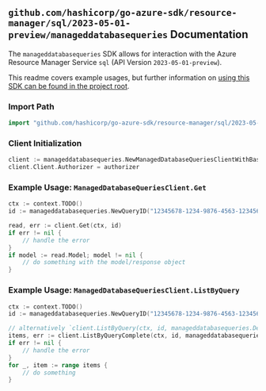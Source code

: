 
## `github.com/hashicorp/go-azure-sdk/resource-manager/sql/2023-05-01-preview/manageddatabasequeries` Documentation

The `manageddatabasequeries` SDK allows for interaction with the Azure Resource Manager Service `sql` (API Version `2023-05-01-preview`).

This readme covers example usages, but further information on [using this SDK can be found in the project root](https://github.com/hashicorp/go-azure-sdk/tree/main/docs).

### Import Path

```go
import "github.com/hashicorp/go-azure-sdk/resource-manager/sql/2023-05-01-preview/manageddatabasequeries"
```


### Client Initialization

```go
client := manageddatabasequeries.NewManagedDatabaseQueriesClientWithBaseURI("https://management.azure.com")
client.Client.Authorizer = authorizer
```


### Example Usage: `ManagedDatabaseQueriesClient.Get`

```go
ctx := context.TODO()
id := manageddatabasequeries.NewQueryID("12345678-1234-9876-4563-123456789012", "example-resource-group", "managedInstanceValue", "databaseValue", "queryIdValue")

read, err := client.Get(ctx, id)
if err != nil {
	// handle the error
}
if model := read.Model; model != nil {
	// do something with the model/response object
}
```


### Example Usage: `ManagedDatabaseQueriesClient.ListByQuery`

```go
ctx := context.TODO()
id := manageddatabasequeries.NewQueryID("12345678-1234-9876-4563-123456789012", "example-resource-group", "managedInstanceValue", "databaseValue", "queryIdValue")

// alternatively `client.ListByQuery(ctx, id, manageddatabasequeries.DefaultListByQueryOperationOptions())` can be used to do batched pagination
items, err := client.ListByQueryComplete(ctx, id, manageddatabasequeries.DefaultListByQueryOperationOptions())
if err != nil {
	// handle the error
}
for _, item := range items {
	// do something
}
```
